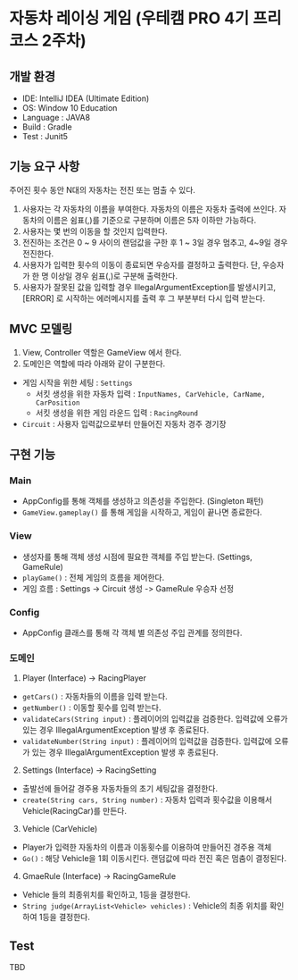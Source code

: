 # 자동차 레이싱 게임 (우테캠 PRO 4기 프리코스 2주차)
## 개발 환경
- IDE: IntelliJ IDEA (Ultimate Edition)
- OS: Window 10 Education
- Language : JAVA8
- Build : Gradle
- Test : Junit5

## 기능 요구 사항
주어진 횟수 동안 N대의 자동차는 전진 또는 멈출 수 있다.

1. 사용자는 각 자동차의 이름을 부여한다. 자동차의 이름은 자동차 출력에 쓰인다.
자동차의 이름은 쉼표(,)를 기준으로 구분하며 이름은 5자 이하만 가능하다.
2. 사용자는 몇 번의 이동을 할 것인지 입력한다.
3. 전진하는 조건은 0 ~ 9 사이의 랜덤값을 구한 후 1 ~ 3일 경우 멈추고, 4~9일 경우 전진한다.
4. 사용자가 입력한 횟수의 이동이 종료되면 우승자를 결정하고 출력한다.
단, 우승자가 한 명 이상일 경우 쉼표(,)로 구분해 출력한다.
5. 사용자가 잘못된 값을 입력할 경우 IllegalArgumentException를 발생시키고,
[ERROR] 로 시작하는 에러메시지를 출력 후 그 부분부터 다시 입력 받는다.

## MVC 모델링

1. View, Controller 역할은 GameView 에서 한다.
2. 도메인은 역할에 따라 아래와 같이 구분한다.
- 게임 시작을 위한 세팅 : `Settings`
  - 서킷 생성을 위한 자동차 입력 : `InputNames, CarVehicle, CarName, CarPosition`
  - 서킷 생성을 위한 게임 라운드 입력 : `RacingRound`
- `Circuit` : 사용자 입력값으로부터 만들어진 자동차 경주 경기장


## 구현 기능
### Main
- AppConfig를 통해 객체를 생성하고 의존성을 주입한다. (Singleton 패턴)
- `GameView.gameplay()` 를 통해 게임을 시작하고, 게임이 끝나면 종료한다.

### View
- 생성자를 통해 객체 생성 시점에 필요한 객체를 주입 받는다. (Settings, GameRule)
- `playGame()` : 전체 게임의 흐름을 제어한다.
- 게임 흐름 : Settings -> Circuit 생성 -> GameRule 우승자 선정

### Config
- AppConfig 클래스를 통해 각 객체 별 의존성 주입 관계를 정의한다.

### 도메인
1. Player (Interface) -> RacingPlayer
- `getCars()` : 자동차들의 이름을 입력 받는다.
- `getNumber()` : 이동할 횟수를 입력 받는다.
- `validateCars(String input)` : 플레이어의 입력값을 검증한다. 입력값에 오류가 있는 경우 IllegalArgumentException 발생 후 종료된다.
- `validateNumber(String input)` : 플레이어의 입력값을 검증한다. 입력값에 오류가 있는 경우 IllegalArgumentException 발생 후 종료된다.

2. Settings (Interface) -> RacingSetting
- 출발선에 들어갈 경주용 자동차들의 초기 세팅값을 결정한다.
- `create(String cars, String number)` : 자동차 입력과 횟수값을 이용해서 Vehicle(RacingCar)를 만든다.

3. Vehicle (CarVehicle)
- Player가 입력한 자동차의 이름과 이동횟수를 이용하여 만들어진 경주용 객체
- `Go()` : 해당 Vehicle을 1회 이동시킨다. 랜덤값에 따라 전진 혹은 멈춤이 결정된다.

4. GmaeRule (Interface) -> RacingGameRule
- Vehicle 들의 최종위치를 확인하고, 1등을 결정한다.
- `String judge(ArrayList<Vehicle> vehicles)` : Vehicle의 최종 위치를 확인하여 1등을 결정한다.

## Test
TBD

